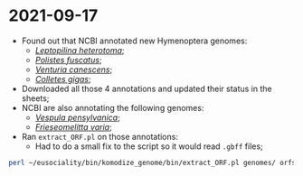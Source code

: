 # 2021-09-17

- Found out that NCBI annotated new Hymenoptera genomes:
	- [*Leptopilina heterotoma*](https://www.ncbi.nlm.nih.gov/genome/?term=txid63436[orgn]);
	- [*Polistes fuscatus*](https://www.ncbi.nlm.nih.gov/genome/?term=txid30207[orgn]);
	- [*Venturia canescens*](https://www.ncbi.nlm.nih.gov/genome/?term=txid32260[orgn]);
	- [*Colletes gigas*](https://www.ncbi.nlm.nih.gov/genome/?term=txid935657[orgn]);
- Downloaded all those 4 annotations and updated their status in the sheets;
- NCBI are also annotating the following genomes:
	- [*Vespula pensylvanica*](https://www.ncbi.nlm.nih.gov/genome/?term=txid30213[orgn]);
	- [*Frieseomelitta varia*](https://www.ncbi.nlm.nih.gov/genome/?term=txid561572[orgn]);
- Ran `extract_ORF.pl` on those annotations:
	- Had to do a small fix to the script so it would read `.gbff` files;
```bash
perl ~/eusociality/bin/komodize_genome/bin/extract_ORF.pl genomes/ orfs/
```